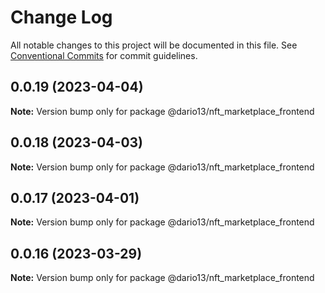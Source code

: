 # Change Log

All notable changes to this project will be documented in this file.
See [Conventional Commits](https://conventionalcommits.org) for commit guidelines.

## 0.0.19 (2023-04-04)

**Note:** Version bump only for package @dario13/nft_marketplace_frontend

## 0.0.18 (2023-04-03)

**Note:** Version bump only for package @dario13/nft_marketplace_frontend

## 0.0.17 (2023-04-01)

**Note:** Version bump only for package @dario13/nft_marketplace_frontend

## 0.0.16 (2023-03-29)

**Note:** Version bump only for package @dario13/nft_marketplace_frontend

